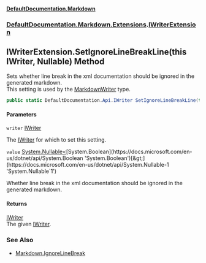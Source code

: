 #### [DefaultDocumentation.Markdown](index.md 'index')
### [DefaultDocumentation.Markdown.Extensions](index.md#DefaultDocumentation.Markdown.Extensions 'DefaultDocumentation.Markdown.Extensions').[IWriterExtension](IWriterExtension.md 'DefaultDocumentation.Markdown.Extensions.IWriterExtension')

## IWriterExtension.SetIgnoreLineBreakLine(this IWriter, Nullable<bool>) Method

Sets whether line break in the xml documentation should be ignored in the generated markdown.  
This setting is used by the [MarkdownWriter](MarkdownWriter.md 'DefaultDocumentation.Markdown.Writers.MarkdownWriter') type.

```csharp
public static DefaultDocumentation.Api.IWriter SetIgnoreLineBreakLine(this DefaultDocumentation.Api.IWriter writer, System.Nullable<bool> value);
```
#### Parameters

<a name='DefaultDocumentation.Markdown.Extensions.IWriterExtension.SetIgnoreLineBreakLine(thisDefaultDocumentation.Api.IWriter,System.Nullable_bool_).writer'></a>

`writer` [IWriter](https://github.com/Doraku/DefaultDocumentation/blob/master/documentation/api/IWriter.md 'DefaultDocumentation.Api.IWriter')

The [IWriter](https://github.com/Doraku/DefaultDocumentation/blob/master/documentation/api/IWriter.md 'DefaultDocumentation.Api.IWriter') for which to set this setting.

<a name='DefaultDocumentation.Markdown.Extensions.IWriterExtension.SetIgnoreLineBreakLine(thisDefaultDocumentation.Api.IWriter,System.Nullable_bool_).value'></a>

`value` [System.Nullable&lt;](https://docs.microsoft.com/en-us/dotnet/api/System.Nullable-1 'System.Nullable`1')[System.Boolean](https://docs.microsoft.com/en-us/dotnet/api/System.Boolean 'System.Boolean')[&gt;](https://docs.microsoft.com/en-us/dotnet/api/System.Nullable-1 'System.Nullable`1')

Whether line break in the xml documentation should be ignored in the generated markdown.

#### Returns
[IWriter](https://github.com/Doraku/DefaultDocumentation/blob/master/documentation/api/IWriter.md 'DefaultDocumentation.Api.IWriter')  
The given [IWriter](https://github.com/Doraku/DefaultDocumentation/blob/master/documentation/api/IWriter.md 'DefaultDocumentation.Api.IWriter').

### See Also
- [Markdown.IgnoreLineBreak](https://github.com/Doraku/DefaultDocumentation#MarkdownConfiguration_IgnoreLineBreak 'https://github.com/Doraku/DefaultDocumentation#MarkdownConfiguration_IgnoreLineBreak')